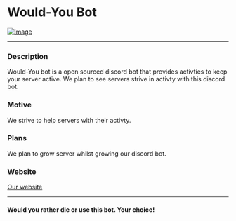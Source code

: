 # Would-You Bot
<a href="https://wouldyoubot.com">![image](https://user-images.githubusercontent.com/74737739/187047295-6a10fe06-3178-45ff-8b9a-9882a164afc3.png) </a>


---
### Description 
Would-You bot is a open sourced discord bot that provides activties to keep your server active. We plan to see servers strive in activty with this discord bot.

### Motive 
We strive to help servers with their activty.


### Plans
We plan to grow server whilst growing our discord bot.


### Website
[Our website](https://wouldyoubot.com)









----

#### Would you rather die or use this bot. Your choice!
